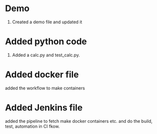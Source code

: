 # Demo
1. Created a demo file and updated it

# Added python code
1. Added a calc.py and test_calc.py.

# Added docker file
added the workflow to make containers

# Added Jenkins file
added the pipeline to fetch make docker containers etc. and do the build, test, automation in CI fkow.
